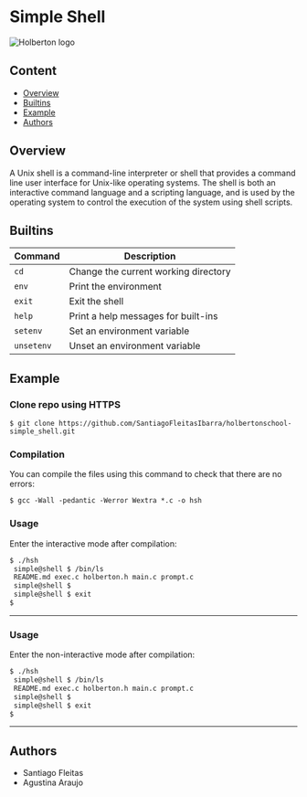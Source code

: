 # Simple Shell
![Holberton logo](https://techcrunch.com/wp-content/uploads/2015/11/holberton-logo-horizontal.jpg)
## Content
* [Overview](#Overview)
* [Builtins](#Builtins)
* [Example](#Example)
* [Authors](Authors)
## Overview
A Unix shell is a command-line interpreter or shell that provides a command line user interface for Unix-like operating systems. The shell is both an interactive command language and a scripting language, and is used by the operating system to control the execution of the system using shell scripts.

## Builtins
| Command | Description |
| ------- | ----------- |
| `cd` | Change the current working directory |
| `env` | Print the environment |
| `exit` | Exit the shell |
| `help` | Print a help messages for built-ins |
| `setenv` | Set an environment variable |
| `unsetenv` | Unset an environment variable |

## Example
### Clone repo using HTTPS
```
$ git clone https://github.com/SantiagoFleitasIbarra/holbertonschool-simple_shell.git
```

### Compilation
You can compile the files using this command to check that there are no errors:
```
$ gcc -Wall -pedantic -Werror Wextra *.c -o hsh
```

### Usage
Enter the interactive mode after compilation:
```bash
$ ./hsh
 simple@shell $ /bin/ls
 README.md exec.c holberton.h main.c prompt.c
 simple@shell $
 simple@shell $ exit
$
```
---

### Usage
Enter the non-interactive mode after compilation:
```bash
$ ./hsh
 simple@shell $ /bin/ls
 README.md exec.c holberton.h main.c prompt.c
 simple@shell $
 simple@shell $ exit
$
```
---

## Authors
* Santiago Fleitas
* Agustina Araujo
